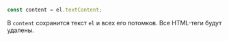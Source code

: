 ```js
const content = el.textContent;
```

В `content` сохранится текст `el` и всех его потомков. Все HTML-теги будут удалены.
